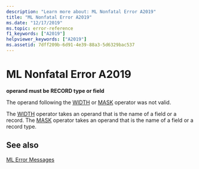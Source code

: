 ```yaml
---
description: "Learn more about: ML Nonfatal Error A2019"
title: "ML Nonfatal Error A2019"
ms.date: "12/17/2019"
ms.topic: error-reference
f1_keywords: ["A2019"]
helpviewer_keywords: ["A2019"]
ms.assetid: 7dff209b-6d91-4e39-88a3-5d6329bac537
---
```

# ML Nonfatal Error A2019

**operand must be RECORD type or field**

The operand following the [WIDTH](operator-width.md) or [MASK](operator-mask.md) operator was not valid.

The [WIDTH](operator-width.md) operator takes an operand that is the name of a field or a record. The [MASK](operator-mask.md) operator takes an operand that is the name of a field or a record type.

## See also

[ML Error Messages](ml-error-messages.md)
